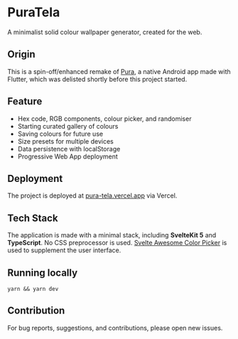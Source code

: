 # PuraTela
A minimalist solid colour wallpaper generator, created for the web.

## Origin
This is a spin-off/enhanced remake of [Pura](https://github.com/JunoNgx/flutter-pura), a native Android app made with Flutter, which was delisted shortly before this project started.

## Feature
- Hex code, RGB components, colour picker, and randomiser
- Starting curated gallery of colours
- Saving colours for future use
- Size presets for multiple devices
- Data persistence with localStorage
- Progressive Web App deployment

## Deployment
The project is deployed at [pura-tela.vercel.app](https://pura-tela.vercel.app/) via Vercel.

## Tech Stack
The application is made with a minimal stack, including **SvelteKit 5** and **TypeScript**. No CSS preprocessor is used. [Svelte Awesome Color Picker](https://svelte-awesome-color-picker.vercel.app/) is used to supplement the user interface.

## Running locally
`yarn && yarn dev`

## Contribution
For bug reports, suggestions, and contributions, please open new issues.
